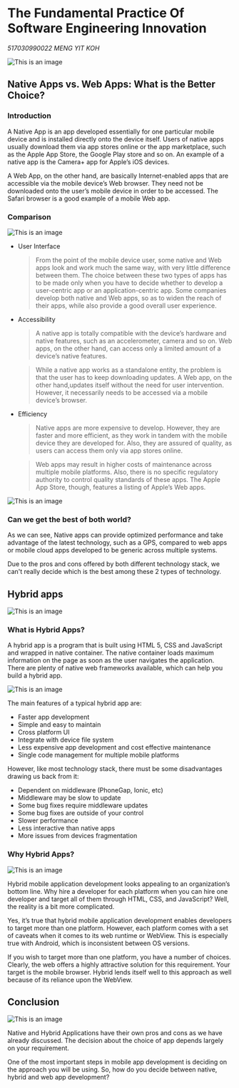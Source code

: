 # The Fundamental Practice Of Software Engineering Innovation

_517030990022 MENG YIT KOH_

![This is an image](img2/6.jpg "Introductory image")

## Native Apps vs. Web Apps: What is the Better Choice?

### Introduction

A Native App is an app developed essentially for one particular mobile device and is installed directly onto the device itself. Users of native apps usually download them via app stores online or the app marketplace, such as the Apple App Store, the Google Play store and so on. An example of a native app is the Camera+ app for Apple’s iOS devices.

A Web App, on the other hand, are basically Internet-enabled apps that are accessible via the mobile device’s Web browser. They need not be downloaded onto the user’s mobile device in order to be accessed. The Safari browser is a good example of a mobile Web app.

### Comparison

![This is an image](img2/1.png "Introductory image")

- User Interface

  > From the point of the mobile device user, some native and Web apps look and work much the same way, with very little difference between them. The choice between these two types of apps has to be made only when you have to decide whether to develop a user-centric app or an application-centric app. Some companies develop both native and Web apps, so as to widen the reach of their apps, while also provide a good overall user experience.

- Accessibility

  > A native app is totally compatible with the device’s hardware and native features, such as an accelerometer, camera and so on. Web apps, on the other hand, can access only a limited amount of a device’s native features.

  > While a native app works as a standalone entity, the problem is that the user has to keep downloading updates. A Web app, on the other hand,updates itself without the need for user intervention. However, it necessarily needs to be accessed via a mobile device’s browser.

- Efficiency

  > Native apps are more expensive to develop. However, they are faster and more efficient, as they work in tandem with the mobile device they are developed for. Also, they are assured of quality, as users can access them only via app stores online.

  > Web apps may result in higher costs of maintenance across multiple mobile platforms. Also, there is no specific regulatory authority to control quality standards of these apps. The Apple App Store, though, features a listing of Apple’s Web apps.

![This is an image](img2/8.png "Introductory image")

### Can we get the best of both world?

As we can see, Native apps can provide optimized performance and take advantage of the latest technology, such as a GPS, compared to web apps or mobile cloud apps developed to be generic across multiple systems.

Due to the pros and cons offered by both different technology stack, we can't really decide which is the best among these 2 types of technology.

## Hybrid apps

![This is an image](img2/5.jpg "Introductory image")

### What is Hybrid Apps?

A hybrid app is a program that is built using HTML 5, CSS and JavaScript and wrapped in native container. The native container loads maximum information on the page as soon as the user navigates the application. There are plenty of native web frameworks available, which can help you build a hybrid app.

![This is an image](img2/7.jpg "Introductory image")

The main features of a typical hybrid app are:

- Faster app development
- Simple and easy to maintain
- Cross platform UI
- Integrate with device file system
- Less expensive app development and cost effective maintenance
- Single code management for multiple mobile platforms

However, like most technology stack, there must be some disadvantages drawing us back from it:

- Dependent on middleware (PhoneGap, Ionic, etc)
- Middleware may be slow to update
- Some bug fixes require middleware updates
- Some bug fixes are outside of your control
- Slower performance
- Less interactive than native apps
- More issues from devices fragmentation

### Why Hybrid Apps?

![This is an image](img2/2.png "Introductory image")

Hybrid mobile application development looks appealing to an organization’s bottom line. Why hire a developer for each platform when you can hire one developer and target all of them through HTML, CSS, and JavaScript? Well, the reality is a bit more complicated.

Yes, it’s true that hybrid mobile application development enables developers to target more than one platform. However, each platform comes with a set of caveats when it comes to its web runtime or WebView. This is especially true with Android, which is inconsistent between OS versions.

If you wish to target more than one platform, you have a number of choices. Clearly, the web offers a highly attractive solution for this requirement. Your target is the mobile browser. Hybrid lends itself well to this approach as well because of its reliance upon the WebView.

## Conclusion

![This is an image](img2/3.png "Introductory image")

Native and Hybrid Applications have their own pros and cons as we have already discussed. The decision about the choice of app depends largely on your requirement.

One of the most important steps in mobile app development is deciding on the approach you will be using. So, how do you decide between native, hybrid and web app development?
